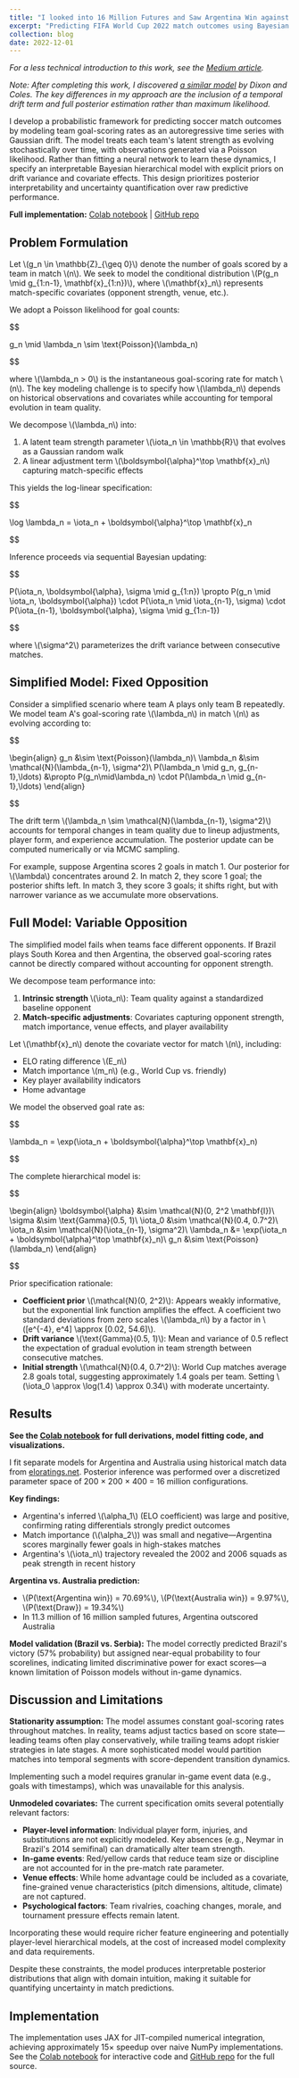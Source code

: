 ```yaml
---
title: "I looked into 16 Million Futures and Saw Argentina Win against Australia in 11 Million of Them"
excerpt: "Predicting FIFA World Cup 2022 match outcomes using Bayesian inference on Poisson processes."
collection: blog
date: 2022-12-01
---
```


*For a less technical introduction to this work, see the [Medium article](https://medium.com/@notadib/i-looked-into-16-million-futures-and-saw-argentina-win-against-australia-in-11-million-of-them-c336574ae574).*

*Note: After completing this work, I discovered [a similar model](https://eightyfivepoints.blogspot.com/2018/05/what-can-we-expect-from-21st-fifa-world.html) by Dixon and Coles. The key differences in my approach are the inclusion of a temporal drift term and full posterior estimation rather than maximum likelihood.*

I develop a probabilistic framework for predicting soccer match outcomes by modeling team goal-scoring rates as an autoregressive time series with Gaussian drift. The model treats each team's latent strength as evolving stochastically over time, with observations generated via a Poisson likelihood. Rather than fitting a neural network to learn these dynamics, I specify an interpretable Bayesian hierarchical model with explicit priors on drift variance and covariate effects. This design prioritizes posterior interpretability and uncertainty quantification over raw predictive performance.

**Full implementation:** [Colab notebook](https://colab.research.google.com/drive/1b-o\_ACHLYiweYk\_Ynp\_qxcWvZ2Am7-At) | [GitHub repo](https://github.com/notadib/soccer-wc-pred)

## Problem Formulation

Let \\(g\_n \in \mathbb{Z}\_{\geq 0}\\) denote the number of goals scored by a team in match \\(n\\). We seek to model the conditional distribution \\(P(g\_n \mid g\_{1:n-1}, \mathbf{x}\_{1:n})\\), where \\(\mathbf{x}\_n\\) represents match-specific covariates (opponent strength, venue, etc.).

We adopt a Poisson likelihood for goal counts:

$$

g\_n \mid \lambda\_n \sim \text{Poisson}(\lambda\_n)

$$

where \\(\lambda\_n > 0\\) is the instantaneous goal-scoring rate for match \\(n\\). The key modeling challenge is to specify how \\(\lambda\_n\\) depends on historical observations and covariates while accounting for temporal evolution in team quality.

We decompose \\(\lambda\_n\\) into:
1. A latent team strength parameter \\(\iota\_n \in \mathbb{R}\\) that evolves as a Gaussian random walk
2. A linear adjustment term \\(\boldsymbol{\alpha}^\top \mathbf{x}\_n\\) capturing match-specific effects

This yields the log-linear specification:

$$

\log \lambda\_n = \iota\_n + \boldsymbol{\alpha}^\top \mathbf{x}\_n

$$

Inference proceeds via sequential Bayesian updating:

$$

P(\iota\_n, \boldsymbol{\alpha}, \sigma \mid g\_{1:n}) \propto P(g\_n \mid \iota\_n, \boldsymbol{\alpha}) \cdot P(\iota\_n \mid \iota\_{n-1}, \sigma) \cdot P(\iota\_{n-1}, \boldsymbol{\alpha}, \sigma \mid g\_{1:n-1})

$$

where \\(\sigma^2\\) parameterizes the drift variance between consecutive matches.

## Simplified Model: Fixed Opposition

Consider a simplified scenario where team A plays only team B repeatedly. We model team A's goal-scoring rate \\(\lambda\_n\\) in match \\(n\\) as evolving according to:

$$

\begin{align}
g\_n &\sim \text{Poisson}(\lambda\_n)\\
\lambda\_n &\sim \mathcal{N}(\lambda\_{n-1}, \sigma^2)\\
P(\lambda\_n \mid g\_n, g\_{n-1},\ldots) &\propto P(g\_n\mid\lambda\_n) \cdot P(\lambda\_n \mid g\_{n-1},\ldots)
\end{align}

$$

The drift term \\(\lambda\_n \sim \mathcal{N}(\lambda\_{n-1}, \sigma^2)\\) accounts for temporal changes in team quality due to lineup adjustments, player form, and experience accumulation. The posterior update can be computed numerically or via MCMC sampling.

For example, suppose Argentina scores 2 goals in match 1. Our posterior for \\(\lambda\\) concentrates around 2. In match 2, they score 1 goal; the posterior shifts left. In match 3, they score 3 goals; it shifts right, but with narrower variance as we accumulate more observations.

## Full Model: Variable Opposition

The simplified model fails when teams face different opponents. If Brazil plays South Korea and then Argentina, the observed goal-scoring rates cannot be directly compared without accounting for opponent strength.

We decompose team performance into:
1. **Intrinsic strength** \\(\iota\_n\\): Team quality against a standardized baseline opponent
2. **Match-specific adjustments**: Covariates capturing opponent strength, match importance, venue effects, and player availability

Let \\(\mathbf{x}\_n\\) denote the covariate vector for match \\(n\\), including:
- ELO rating difference \\(E\_n\\)
- Match importance \\(m\_n\\) (e.g., World Cup vs. friendly)
- Key player availability indicators
- Home advantage

We model the observed goal rate as:

$$

\lambda\_n = \exp(\iota\_n + \boldsymbol{\alpha}^\top \mathbf{x}\_n)

$$

The complete hierarchical model is:

$$

\begin{align}
\boldsymbol{\alpha} &\sim \mathcal{N}(0, 2^2 \mathbf{I})\\
\sigma &\sim \text{Gamma}(0.5, 1)\\
\iota\_0 &\sim \mathcal{N}(0.4, 0.7^2)\\
\iota\_n &\sim \mathcal{N}(\iota\_{n-1}, \sigma^2)\\
\lambda\_n &= \exp(\iota\_n + \boldsymbol{\alpha}^\top \mathbf{x}\_n)\\
g\_n &\sim \text{Poisson}(\lambda\_n)
\end{align}

$$

Prior specification rationale:
- **Coefficient prior** \\(\mathcal{N}(0, 2^2)\\): Appears weakly informative, but the exponential link function amplifies the effect. A coefficient two standard deviations from zero scales \\(\lambda\_n\\) by a factor in \\([e^{-4}, e^4] \approx [0.02, 54.6]\\).
- **Drift variance** \\(\text{Gamma}(0.5, 1)\\): Mean and variance of 0.5 reflect the expectation of gradual evolution in team strength between consecutive matches.
- **Initial strength** \\(\mathcal{N}(0.4, 0.7^2)\\): World Cup matches average 2.8 goals total, suggesting approximately 1.4 goals per team. Setting \\(\iota\_0 \approx \log(1.4) \approx 0.34\\) with moderate uncertainty.

## Results

**See the [Colab notebook](https://colab.research.google.com/drive/1b-o\_ACHLYiweYk\_Ynp\_qxcWvZ2Am7-At) for full derivations, model fitting code, and visualizations.**

I fit separate models for Argentina and Australia using historical match data from [eloratings.net](http://eloratings.net). Posterior inference was performed over a discretized parameter space of 200 × 200 × 400 = 16 million configurations.

**Key findings:**
- Argentina's inferred \\(\alpha\_1\\) (ELO coefficient) was large and positive, confirming rating differentials strongly predict outcomes
- Match importance (\\(\alpha\_2\\)) was small and negative—Argentina scores marginally fewer goals in high-stakes matches
- Argentina's \\(\iota\_n\\) trajectory revealed the 2002 and 2006 squads as peak strength in recent history

**Argentina vs. Australia prediction:**
- \\(P(\text{Argentina win}) = 70.69\%\\), \\(P(\text{Australia win}) = 9.97\%\\), \\(P(\text{Draw}) = 19.34\%\\)
- In 11.3 million of 16 million sampled futures, Argentina outscored Australia

**Model validation (Brazil vs. Serbia):**
The model correctly predicted Brazil's victory (57% probability) but assigned near-equal probability to four scorelines, indicating limited discriminative power for exact scores—a known limitation of Poisson models without in-game dynamics.

## Discussion and Limitations

**Stationarity assumption:** The model assumes constant goal-scoring rates throughout matches. In reality, teams adjust tactics based on score state—leading teams often play conservatively, while trailing teams adopt riskier strategies in late stages. A more sophisticated model would partition matches into temporal segments with score-dependent transition dynamics.

Implementing such a model requires granular in-game event data (e.g., goals with timestamps), which was unavailable for this analysis.

**Unmodeled covariates:** The current specification omits several potentially relevant factors:
- **Player-level information**: Individual player form, injuries, and substitutions are not explicitly modeled. Key absences (e.g., Neymar in Brazil's 2014 semifinal) can dramatically alter team strength.
- **In-game events**: Red/yellow cards that reduce team size or discipline are not accounted for in the pre-match rate parameter.
- **Venue effects**: While home advantage could be included as a covariate, fine-grained venue characteristics (pitch dimensions, altitude, climate) are not captured.
- **Psychological factors**: Team rivalries, coaching changes, morale, and tournament pressure effects remain latent.

Incorporating these would require richer feature engineering and potentially player-level hierarchical models, at the cost of increased model complexity and data requirements.

Despite these constraints, the model produces interpretable posterior distributions that align with domain intuition, making it suitable for quantifying uncertainty in match predictions.

## Implementation

The implementation uses JAX for JIT-compiled numerical integration, achieving approximately 15× speedup over naive NumPy implementations. See the [Colab notebook](https://colab.research.google.com/drive/1b-o\_ACHLYiweYk\_Ynp\_qxcWvZ2Am7-At) for interactive code and [GitHub repo](https://github.com/notadib/soccer-wc-pred) for the full source.
